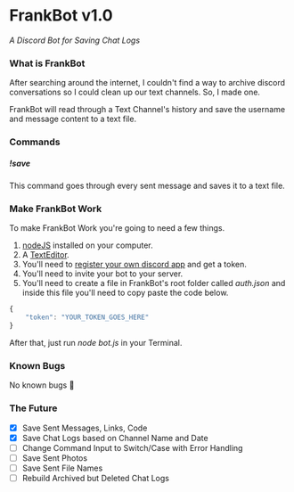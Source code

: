 # FrankBot v1.0
*A Discord Bot for Saving Chat Logs*

### What is FrankBot
After searching around the internet, I couldn't find a way to archive discord conversations so I could clean up our 
text channels.  So, I made one.

FrankBot will read through a Text Channel's history and save the username and message content to a text file.

### Commands

##### !save
This command goes through every sent message and saves it to a text file.

### Make FrankBot Work
To make FrankBot Work you're going to need a few things.  
1. [nodeJS](https://nodejs.org/en/) installed on your computer.  
1. A [TextEditor](https://code.visualstudio.com/).  
1. You'll need to [register your own discord app](https://discordapp.com/developers/) and get a token. 
1. You'll need to invite your bot to your server.
1. You'll need to create a file in FrankBot's root folder called *auth.json* and inside this file you'll need to copy paste the code below.

```javascript
{
    "token": "YOUR_TOKEN_GOES_HERE"
}
```

After that, just run *node bot.js* in your Terminal.

### Known Bugs
No known bugs  🙂
### The Future

- [x] Save Sent Messages, Links, Code
- [x] Save Chat Logs based on Channel Name and Date
- [ ] Change Command Input to Switch/Case with Error Handling
- [ ] Save Sent Photos
- [ ] Save Sent File Names
- [ ] Rebuild Archived but Deleted Chat Logs
